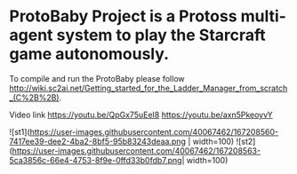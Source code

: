 # ProtoBaby Project is a Protoss multi-agent system to play the Starcraft game autonomously.

To compile and run the ProtoBaby please follow http://wiki.sc2ai.net/Getting_started_for_the_Ladder_Manager_from_scratch_(C%2B%2B).

Video link
https://youtu.be/QpGx75uEeI8 
https://youtu.be/axn5PkeoyvY 

![st1](https://user-images.githubusercontent.com/40067462/167208560-7417ee39-dee2-4ba2-8bf5-95b83243deaa.png | width=100) ![st2](https://user-images.githubusercontent.com/40067462/167208563-5ca3856c-66e4-4753-8f9e-0ffd33b0fdb7.png| width=100)

